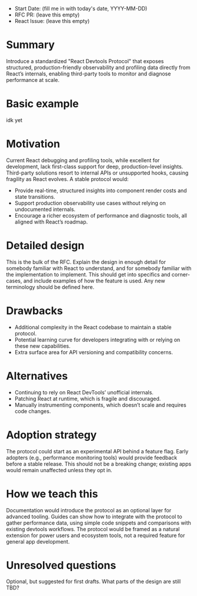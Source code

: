 - Start Date: (fill me in with today's date, YYYY-MM-DD)
- RFC PR: (leave this empty)
- React Issue: (leave this empty)

# Summary

Introduce a standardized "React Devtools Protocol" that exposes structured, production-friendly observability and profiling data directly from React’s internals, enabling third-party tools to monitor and diagnose performance at scale.

# Basic example

idk yet

# Motivation

Current React debugging and profiling tools, while excellent for development, lack first-class support for deep, production-level insights. Third-party solutions resort to internal APIs or unsupported hooks, causing fragility as React evolves. A stable protocol would:

- Provide real-time, structured insights into component render costs and state transitions.
- Support production observability use cases without relying on undocumented internals.
- Encourage a richer ecosystem of performance and diagnostic tools, all aligned with React’s roadmap.

# Detailed design

This is the bulk of the RFC. Explain the design in enough detail for somebody
familiar with React to understand, and for somebody familiar with the
implementation to implement. This should get into specifics and corner-cases,
and include examples of how the feature is used. Any new terminology should be
defined here.

# Drawbacks

- Additional complexity in the React codebase to maintain a stable protocol.
- Potential learning curve for developers integrating with or relying on these new capabilities.
- Extra surface area for API versioning and compatibility concerns.

# Alternatives

- Continuing to rely on React DevTools’ unofficial internals.
- Patching React at runtime, which is fragile and discouraged.
- Manually instrumenting components, which doesn’t scale and requires code changes.

# Adoption strategy

The protocol could start as an experimental API behind a feature flag. Early adopters (e.g., performance monitoring tools) would provide feedback before a stable release. This should not be a breaking change; existing apps would remain unaffected unless they opt in.

# How we teach this

Documentation would introduce the protocol as an optional layer for advanced tooling. Guides can show how to integrate with the protocol to gather performance data, using simple code snippets and comparisons with existing devtools workflows. The protocol would be framed as a natural extension for power users and ecosystem tools, not a required feature for general app development.

# Unresolved questions

Optional, but suggested for first drafts. What parts of the design are still
TBD?
